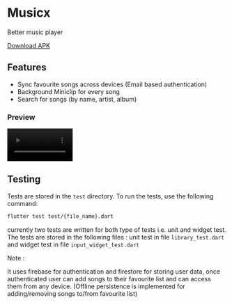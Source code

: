 # Musicx

Better music player

<!-- demo apk link -->
[Download APK](https://github.com/siddastic/musicx/releases/tag/v2)

## Features

- Sync favourite songs across devices (Email based authentication)
- Background Miniclip for every song
- Search for songs (by name, artist, album)

### Preview

<!-- Preview video -->
<video src = "https://github.com/siddastic/musicx/assets/47083394/b995a2e0-7497-4be4-b056-a2f5e41291da" width = "150"> </video>


## Testing

Tests are stored in the `test` directory. To run the tests, use the following command:

```bash
flutter test test/{file_name}.dart
```

currently two tests are written for both type of tests i.e. unit and widget test. The tests are stored in the following files :
unit test in file `library_test.dart` and widget test in file `input_widget_test.dart`

Note :

It uses firebase for authentication and firestore for storing user data, once authenticated user can add songs to their favourite list and can access them from any device.
(Offline persistence is implemented for adding/removing songs to/from favourite list)

